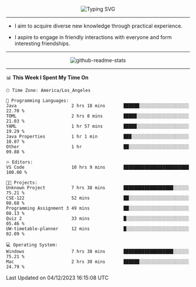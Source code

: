 <p align="center">
  <img src="https://readme-typing-svg.demolab.com?font=Fira+Code&weight=500&size=32&duration=2500&pause=1600&center=true&vCenter=true&random=false&width=1024&height=64&lines=Hi+there+%F0%9F%91%8B;I'm+delighted+you+could+make+it+here+%F0%9F%8E%89;I'm+Harry%2C+a+college+student+still+finding+my+way" alt="Typing SVG" />
</p>


---


- I aim to acquire diverse new knowledge through practical experience.

- I aspire to engage in friendly interactions with everyone and form interesting friendships.


---


<p align="center">
  <img src="https://github-readme-stats.vercel.app/api?username=Harry-Jing&show_icons=true" alt="github-readme-stats"/>
</p>


---

<!--START_SECTION:waka-->
📊 **This Week I Spent My Time On** 

```text
🕑︎ Time Zone: America/Los_Angeles

💬 Programming Languages: 
Java                     2 hrs 18 mins       ██████░░░░░░░░░░░░░░░░░░░   22.70 % 
TOML                     2 hrs 8 mins        █████░░░░░░░░░░░░░░░░░░░░   21.03 % 
YAML                     1 hr 57 mins        █████░░░░░░░░░░░░░░░░░░░░   19.29 % 
Java Properties          1 hr 1 min          ███░░░░░░░░░░░░░░░░░░░░░░   10.07 % 
Other                    1 hr                ██░░░░░░░░░░░░░░░░░░░░░░░   09.88 % 

🔥 Editors: 
VS Code                  10 hrs 9 mins       █████████████████████████   100.00 % 

🐱‍💻 Projects: 
Unknown Project          7 hrs 38 mins       ███████████████████░░░░░░   75.21 % 
CSE-122                  52 mins             ██░░░░░░░░░░░░░░░░░░░░░░░   08.68 % 
Programming Assignment 3 49 mins             ██░░░░░░░░░░░░░░░░░░░░░░░   08.13 % 
Quiz 2                   33 mins             █░░░░░░░░░░░░░░░░░░░░░░░░   05.46 % 
UW-timetable-planner     12 mins             █░░░░░░░░░░░░░░░░░░░░░░░░   02.09 % 

💻 Operating System: 
Windows                  7 hrs 38 mins       ███████████████████░░░░░░   75.21 % 
Mac                      2 hrs 30 mins       ██████░░░░░░░░░░░░░░░░░░░   24.79 % 
```


 Last Updated on 04/12/2023 16:15:08 UTC
<!--END_SECTION:waka-->
